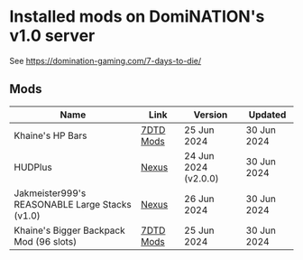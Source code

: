 # Installed mods on DomiNATION's v1.0 server

See https://domination-gaming.com/7-days-to-die/

## Mods

| Name                                           | Link                                                                    | Version              | Updated     |
|------------------------------------------------|-------------------------------------------------------------------------|----------------------|-------------|
| Khaine's HP Bars                               | [7DTD Mods](https://7daystodiemods.com/hp-bars/)                        | 25 Jun 2024          | 30 Jun 2024 |
| HUDPlus                                        | [Nexus](https://www.nexusmods.com/7daystodie/mods/870)                  | 24 Jun 2024 (v2.0.0) | 30 Jun 2024 |
| Jakmeister999's REASONABLE Large Stacks (v1.0) | [Nexus](https://www.nexusmods.com/7daystodie/mods/4973)                 | 26 Jun 2024          | 30 Jun 2024 |
| Khaine's Bigger Backpack Mod (96 slots)        | [7DTD Mods](https://7daystodiemods.com/bigger-backpack-mod-60-96-slot/) | 25 Jun 2024          | 30 Jun 2024 |
